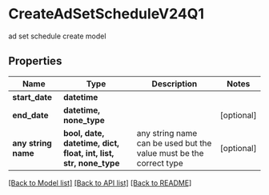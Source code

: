 # CreateAdSetScheduleV24Q1

ad set schedule create model

## Properties
Name | Type | Description | Notes
------------ | ------------- | ------------- | -------------
**start_date** | **datetime** |  | 
**end_date** | **datetime, none_type** |  | [optional] 
**any string name** | **bool, date, datetime, dict, float, int, list, str, none_type** | any string name can be used but the value must be the correct type | [optional]

[[Back to Model list]](../README.md#documentation-for-models) [[Back to API list]](../README.md#documentation-for-api-endpoints) [[Back to README]](../README.md)


